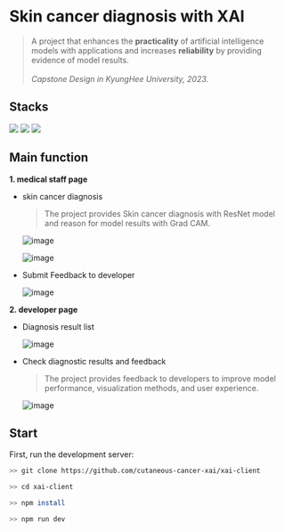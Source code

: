 # Skin cancer diagnosis with XAI
> A project that enhances the **practicality** of artificial intelligence models with applications and increases **reliability** by providing evidence of model results.<br/><br/>
*Capstone Design in KyungHee University, 2023.*

## Stacks
<p align="left">
<img src="https://img.shields.io/badge/typescript-3776AB?style=for-the-badge&logo=typescript&logoColor=white">
<img src="https://img.shields.io/badge/Next.js-000000?style=flat-square&logo=Next.js&logoColor=white">
<img src="https://img.shields.io/badge/Storybook-FF4785?style=flat-square&logo=Storybook&logoColor=white"/>
</p>

## Main function
**1. medical staff page**
   - skin cancer diagnosis
     > The project provides Skin cancer diagnosis with ResNet model  and reason for model results with Grad CAM.

     ![image](https://github.com/skin-cancer-xai/xai-client/assets/72721839/2cd7a4ed-1ec5-4d0a-ad36-559d85665916)


     ![image](https://github.com/skin-cancer-xai/xai-client/assets/72721839/8449802c-65fe-43a9-a97d-74f7c75f2107)



   - Submit Feedback to developer

     ![image](https://github.com/skin-cancer-xai/xai-client/assets/72721839/f6878111-495f-4737-8b94-ab4990ad10f5)

     

   
  
**2. developer page**
   - Diagnosis result list
     
     ![image](https://github.com/skin-cancer-xai/xai-client/assets/72721839/feccd522-4423-4a75-91ca-0b280b9bc579)


   - Check diagnostic results and feedback
     > The project provides feedback to developers to improve model performance, visualization methods, and user experience.

     ![image](https://github.com/skin-cancer-xai/xai-client/assets/72721839/720f04e4-4ffb-4d06-a993-ee905c08a702)



## Start

First, run the development server:

```bash
>> git clone https://github.com/cutaneous-cancer-xai/xai-client

>> cd xai-client

>> npm install

>> npm run dev
```
